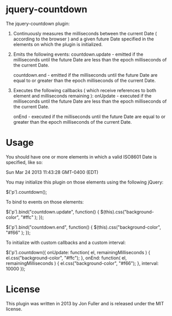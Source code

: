 jquery-countdown
================

The jquery-countdown plugin:
1. Continuously measures the milliseconds between the current Date ( according to the browser )
   and a given future Date specified in the elements on which the plugin is initialized.

2. Emits the following events:
   countdown.update - emitted if the milliseconds until the future Date are less than the epoch milliseconds of the
                      current Date.

   countdown.end    - emitted if the milliseconds until the future Date are equal to or greater than the epoch
                      milliseconds of the current Date.

3. Executes the following callbacks ( which receive references to both element and milliseconds remaining ):
   onUpdate         - executed if the milliseconds until the future Date are less than the epoch milliseconds of the
                      current Date.

   onEnd            - executed if the milliseconds until the future Date are equal to or greater than the epoch
                      milliseconds of the current Date.

Usage
=====

You should have one or more elements in which a valid ISO8601 Date is specified, like so:

  <p>Sun Mar 24 2013 11:43:28 GMT-0400 (EDT)</p>

You may initialize this plugin on those elements using the following jQuery:

  $('p').countdown();

To bind to events on those elements:

  $('p').bind("countdown.update", function() { $(this).css("background-color", "#ffc" ); });

  $('p').bind("countdown.end", function() { $(this).css("background-color", "#f66" ); });

To initialize with custom callbacks and a custom interval:

  $('p').countdown({
    onUpdate: function( el, remainingMilliseconds ) { el.css("background-color", "#ffc"); },
    onEnd: function( el, remainingMilliseconds ) { el.css("background-color", "#f66"); },
    interval: 10000
  });

License
=======

This plugin was written in 2013 by Jon Fuller and is released under the MIT license.